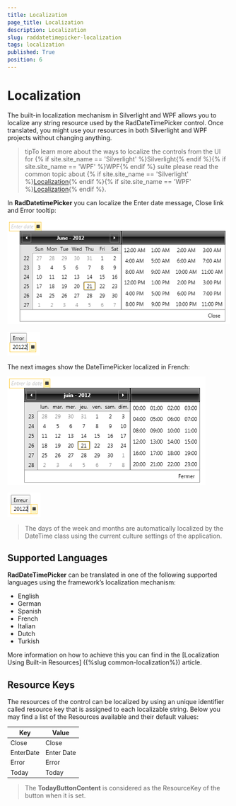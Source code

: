 ```yaml
---
title: Localization
page_title: Localization
description: Localization
slug: raddatetimepicker-localization
tags: localization
published: True
position: 6
---
```


# Localization

The built-in localization mechanism in Silverlight and WPF allows you to localize any string resource used by the RadDateTimePicker control. Once translated, you might use your resources in both Silverlight and WPF projects without changing anything.      	

>tipTo learn more about the ways to localize the controls from the UI for {% if site.site_name == 'Silverlight' %}Silverlight{% endif %}{% if site.site_name == 'WPF' %}WPF{% endif %} suite please read the common topic about {% if site.site_name == 'Silverlight' %}[Localization](http://www.telerik.com/help/silverlight/common-localization.html){% endif %}{% if site.site_name == 'WPF' %}[Localization](http://www.telerik.com/help/wpf/common-localization.html){% endif %}.       	

In __RadDatetimePicker__ you can localize the Enter date message, Close link and  Error tooltip:

![datetimepicker localization 1](images/datetimepicker_localization_1.png)

![datetimepicker localization 2](images/datetimepicker_localization_2.png)

The next images show the DateTimePicker localized in French:

![datetimepicker localization 3](images/datetimepicker_localization_3.png)

![datetimepicker localization 4](images/datetimepicker_localization_4.png)

>The days of the week and months are automatically localized by the DateTime class using the current culture settings of the application.
        	
## Supported Languages

__RadDateTimePicker__ can be translated in one of the following supported languages using the framework’s localization mechanism:

* English
* German
* Spanish
* French
* Italian
* Dutch
* Turkish

More information on how to achieve this you can find in the [Localization Using Built-in Resources] ({%slug common-localization%}) article.

## Resource Keys    
   
The resources of the control can be localized by using an unique identifier called resource key that is assigned to each localizable string. Below you may find a list of the Resources available and their default values:    	
		
Key | Value
---|---
Close | Close 
EnterDate | Enter Date 
Error | Error
Today | Today

>The __TodayButtonContent__ is considered as the ResourceKey of the button when it is set. 